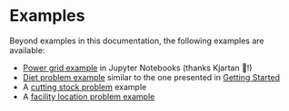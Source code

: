 # Examples

Beyond examples in this documentation, the following examples are available:

- [Power grid example](https://colab.research.google.com/github/Bravos-Power/pyoframe/blob/ms/docs/docs/learn/01_getting-started/power_grid_example.ipynb) in Jupyter Notebooks (thanks Kjartan :pray:!)
- [Diet problem example](https://github.com/Bravos-Power/pyoframe/blob/main/tests/examples/diet_problem/model.py) similar to the one presented in [Getting Started](../01_getting-started/02_build-simple-model.md)
- A [cutting stock problem](https://github.com/Bravos-Power/pyoframe/blob/main/tests/examples/cutting_stock_problem/model.py) example
- A [facility location problem example](https://github.com/Bravos-Power/pyoframe/blob/main/tests/examples/facility_problem/model.py)
